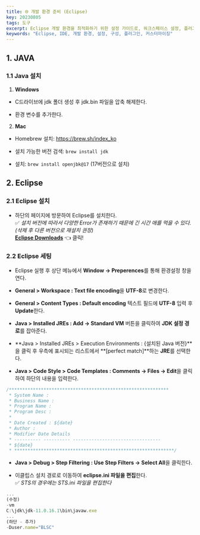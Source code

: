 ```yaml
---
title: 🌐 개발 환경 준비 (Eclipse)
key: 20230805
tags: 도구
excerpt: Eclipse 개발 환경을 최적화하기 위한 설정 가이드로, 워크스페이스 설정, 플러그인 관리, 커스터마이징 팁 등을 포함하고 있습니다.
keywords: "Eclipse, IDE, 개발 환경, 설정, 구성, 플러그인, 커스터마이징"
---
```


## **1. JAVA**
### **1.1 Java 설치**

1. **Windows**

- C드라이브에 jdk 폴더 생성 후 jdk.bin 파일을 압축 해제한다.

- 환경 변수를 추가한다.

2. **Mac**

- Homebrew 설치: https://brew.sh/index_ko

- 설치 가능한 버전 검색: `brew install jdk`

- 설치: `brew install openjbk@17` (17버전으로 설치)

## **2. Eclipse**
### **2.1 Eclipse 설치**

- 하단의 페이지에 방문하여 Eclipse를 설치한다.   
✅ *설치 버전에 따라서 다양한 Error가 존재하기 때문에 긴 시간 애를 먹을 수 있다. (삭제 후 다른 버전으로 재설치 권장)*    
[**Eclipse Downloads**](https://www.eclipse.org/downloads/) 👈 클릭!

### **2.2 Eclipse 세팅**

- Eclipse 실행 후 상단 메뉴에서 **Window → Preperences**를 통해 환경설정 창을 연다.

- **General > Workspace : Text file encoding**을 **UTF-8**로 변경한다.

- **General > Content Types : Default encoding** 텍스트 필드에 **UTF-8** 입력 후 **Update**한다.

- **Java > Installed JREs : Add → Standard VM** 버튼을 클릭하여 **JDK 설정 경로**를 잡아준다.

- **Java > Installed JREs > Execution Environments : {설치된 Java 버전}**을 클릭 후 우측에 표시되는 리스트에서 **[perfect match]**하는 **JRE**를 선택한다.

- **Java > Code Style > Code Templates : Comments → Files → Edit**을 클릭하여 하단의 내용을 입력한다.

``` jsx
/************************************************************
 * System Name :
 * Business Name :
 * Program Name :
 * Program Desc :
 *
 * Date Created : ${date}
 * Author :
 * Modifier Date Details
 * ---------- ---------- ---------------------------------
 * ${date}
 * ************************************************************/
```

- **Java > Debug > Step Filtering : Use Step Filters → Select All**을 클릭한다.

- 이클립스 설치 경로로 이동하여 **eclipse.ini 파일을 편집**한다.   
✅ *STS의 경우에는 STS.ini 파일을 편집한다*

``` jsx
...
(수정)
-vm
C:\jdk\jdk-11.0.16.1\bin\javaw.exe
...
(하단 - 추가)
-Duser.name="BLSC"
```